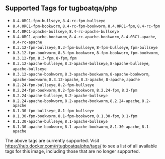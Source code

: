 ## Supported Tags for tugboatqa/php

* `8.4.0RC1-fpm-bullseye`, `8.4-rc-fpm-bullseye`
* `8.4.0RC1-fpm-bookworm`, `8.4-rc-fpm-bookworm`, `8.4.0RC1-fpm`, `8.4-rc-fpm`
* `8.4.0RC1-apache-bullseye`, `8.4-rc-apache-bullseye`
* `8.4.0RC1-apache-bookworm`, `8.4-rc-apache-bookworm`, `8.4.0RC1-apache`, `8.4-rc-apache`
* `8.3.12-fpm-bullseye`, `8.3-fpm-bullseye`, `8-fpm-bullseye`, `fpm-bullseye`
* `8.3.12-fpm-bookworm`, `8.3-fpm-bookworm`, `8-fpm-bookworm`, `fpm-bookworm`, `8.3.12-fpm`, `8.3-fpm`, `8-fpm`, `fpm`
* `8.3.12-apache-bullseye`, `8.3-apache-bullseye`, `8-apache-bullseye`, `apache-bullseye`
* `8.3.12-apache-bookworm`, `8.3-apache-bookworm`, `8-apache-bookworm`, `apache-bookworm`, `8.3.12-apache`, `8.3-apache`, `8-apache`, `apache`
* `8.2.24-fpm-bullseye`, `8.2-fpm-bullseye`
* `8.2.24-fpm-bookworm`, `8.2-fpm-bookworm`, `8.2.24-fpm`, `8.2-fpm`
* `8.2.24-apache-bullseye`, `8.2-apache-bullseye`
* `8.2.24-apache-bookworm`, `8.2-apache-bookworm`, `8.2.24-apache`, `8.2-apache`
* `8.1.30-fpm-bullseye`, `8.1-fpm-bullseye`
* `8.1.30-fpm-bookworm`, `8.1-fpm-bookworm`, `8.1.30-fpm`, `8.1-fpm`
* `8.1.30-apache-bullseye`, `8.1-apache-bullseye`
* `8.1.30-apache-bookworm`, `8.1-apache-bookworm`, `8.1.30-apache`, `8.1-apache`

The above tags are currently supported. Visit https://hub.docker.com/r/tugboatqa/php/tags/ to see a list of all available tags for this image, including those that are no longer supported.
